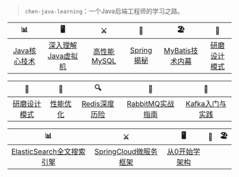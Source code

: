 > `chen-java-learning`：一个Java后端工程师的学习之路。

| 📊 |🖥 | ⚔️ | 🚏 | 🏖 | 🌁
| :--------: | :---------: | :---------: | :---------: | :---------: | :---------: |
| [Java核心技术](#常用集合) | [深入理解Java虚拟机](#java-多线程)|[高性能MySQL](#jvm) | [Spring揭秘](#分布式相关) |[MyBatis技术内幕](#常用框架第三方组件)|[研磨设计模式](#架构设计)|

| 🌁| 📮 | 🔍 | 🚀 | 🌈 
| :--------: | :---------: | :---------: | :---------: | :---------: |
|[研磨设计模式](#架构设计)| [性能优化](#db-相关) |[Redis深度历险](#数据结构与算法)|[RabbitMQ实战指南](#netty-相关)| [Kafka入门与实践](#附加技能)|

| 📊 |⚔️ | 🖥 | 🚏 | 🏖 
| :--------: | :---------: | :---------: | :---------: | :---------: |
|[ElasticSearch全文搜索引擎](#联系作者) |[SpringCloud微服务框架](#联系作者) |[从0开始学架构](#联系作者)|
